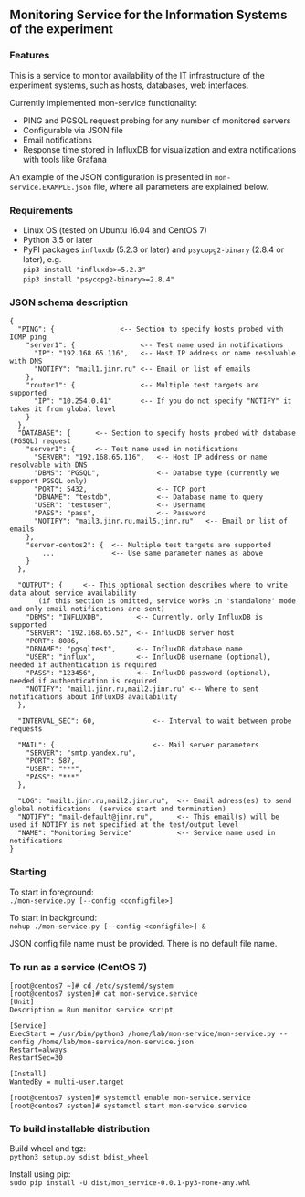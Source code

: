 ## Monitoring Service for the Information Systems of the experiment

### Features

This is a service to monitor availability of the IT infrastructure of the experiment systems, such as hosts, databases, web interfaces.

Currently implemented mon-service functionality:
- PING and PGSQL request probing for any number of monitored servers
- Configurable via JSON file
- Email notifications
- Response time stored in InfluxDB for visualization and extra notifications with tools like Grafana

An example of the JSON configuration is presented in `mon-service.EXAMPLE.json` file, where all parameters are explained
below.


### Requirements

- Linux OS (tested on Ubuntu 16.04 and CentOS 7)
- Python 3.5 or later
- PyPI packages `influxdb` (5.2.3 or later) and `psycopg2-binary` (2.8.4 or later), e.g. \
`pip3 install "influxdb>=5.2.3"` \
`pip3 install "psycopg2-binary>=2.8.4"`


### JSON schema description

```
{
  "PING": {                <-- Section to specify hosts probed with ICMP ping
    "server1": {                <-- Test name used in notifications 
      "IP": "192.168.65.116",   <-- Host IP address or name resolvable with DNS
      "NOTIFY": "mail1.jinr.ru" <-- Email or list of emails
    },
    "router1": {                <-- Multiple test targets are supported
      "IP": "10.254.0.41"       <-- If you do not specify "NOTIFY" it takes it from global level
    }
  },
  "DATABASE": {      <-- Section to specify hosts probed with database (PGSQL) request
    "server1": {     <-- Test name used in notifications
      "SERVER": "192.168.65.116",   <-- Host IP address or name resolvable with DNS
      "DBMS": "PGSQL",              <-- Databse type (currently we support PGSQL only)
      "PORT": 5432,                 <-- TCP port
      "DBNAME": "testdb",           <-- Database name to query
      "USER": "testuser",           <-- Username
      "PASS": "pass",               <-- Password
      "NOTIFY": "mail3.jinr.ru,mail5.jinr.ru"   <-- Email or list of emails
    },
    "server-centos2": {  <-- Multiple test targets are supported
        ...              <-- Use same parameter names as above
    }
  },

  "OUTPUT": {     <-- This optional section describes where to write data about service availability
       (if this section is omitted, service works in 'standalone' mode and only email notifications are sent)
    "DBMS": "INFLUXDB",        <-- Currently, only InfluxDB is supported
    "SERVER": "192.168.65.52", <-- InfluxDB server host
    "PORT": 8086,             
    "DBNAME": "pgsqltest",     <-- InfluxDB database name
    "USER": "influx",          <-- InfluxDB username (optional), needed if authentication is required 
    "PASS": "123456",          <-- InfluxDB password (optional), needed if authentication is required
    "NOTIFY": "mail1.jinr.ru,mail2.jinr.ru" <-- Where to sent notifications about InfluxDB availability 
  },

  "INTERVAL_SEC": 60,              <-- Interval to wait between probe requests

  "MAIL": {                        <-- Mail server parameters
    "SERVER": "smtp.yandex.ru",
    "PORT": 587,
    "USER": "***",
    "PASS": "***"
  },

  "LOG": "mail1.jinr.ru,mail2.jinr.ru",  <-- Email adress(es) to send global notifications  (service start and termination)
  "NOTIFY": "mail-default@jinr.ru",      <-- This email(s) will be used if NOTIFY is not specified at the test/output level
  "NAME": "Monitoring Service"           <-- Service name used in notifications
}

```

### Starting 

To start in foreground:  \
`./mon-service.py [--config <configfile>]`

To start in background:  \
`nohup ./mon-service.py [--config <configfile>] &`

JSON config file name must be provided. There is no default file name.


### To run as a service (CentOS 7)

```
[root@centos7 ~]# cd /etc/systemd/system
[root@centos7 system]# cat mon-service.service 
[Unit]
Description = Run monitor service script

[Service]
ExecStart = /usr/bin/python3 /home/lab/mon-service/mon-service.py --config /home/lab/mon-service/mon-service.json
Restart=always 
RestartSec=30

[Install]
WantedBy = multi-user.target

[root@centos7 system]# systemctl enable mon-service.service
[root@centos7 system]# systemctl start mon-service.service
```


### To build installable distribution

Build wheel and tgz:  \
```python3 setup.py sdist bdist_wheel```

Install using pip:  \
`sudo pip install -U dist/mon_service-0.0.1-py3-none-any.whl`
